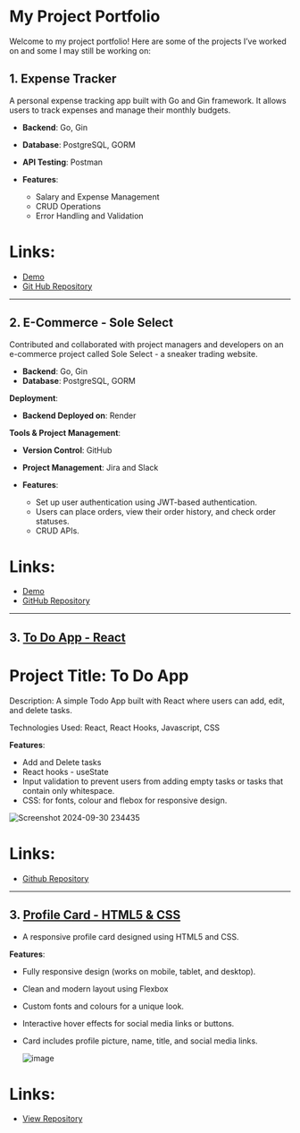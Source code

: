 # My Project Portfolio

Welcome to my project portfolio! Here are some of the projects I’ve worked on and some I may still be working on:

## 1. Expense Tracker
A personal expense tracking app built with Go and Gin framework. It allows users to track expenses and manage their monthly budgets.

- **Backend**: Go, Gin
- **Database**: PostgreSQL, GORM
- **API Testing**: Postman
    
- **Features**:
    - Salary and Expense Management
    - CRUD Operations
    - Error Handling and Validation


# Links: 
- [Demo](https://drive.google.com/file/d/1hWUrDZC_jcpqRa5A08EuZS134KdjixD9/view?usp=drive_link)
- [Git Hub Repository](https://github.com/Zmohamed6991/Expense-Tracker)

---

## 2. E-Commerce - Sole Select 
Contributed and collaborated with project managers and developers on an e-commerce project called Sole Select - a sneaker trading website.

- **Backend**: Go, Gin
- **Database**: PostgreSQL, GORM

**Deployment**:
- **Backend Deployed on**: Render

**Tools & Project Management**:
- **Version Control**: GitHub
- **Project Management**: Jira and Slack

  
- **Features**:
  - Set up user authentication using JWT-based authentication.
  - Users can place orders, view their order history, and check order statuses.
  - CRUD APIs.

    
# Links:
- [Demo](https://drive.google.com/file/d/1M7r4jnwu7ECWie0UOMW3EQeeblQbXheF/view?usp=drive_link)
- [GitHub Repository](https://github.com/Zmohamed6991/e-commerce-3)


---

## 3. [To Do App - React](https://github.com/your-username/project-3)

# Project Title: To Do App

Description: A simple Todo App built with React where users can add, edit, and delete tasks. 

Technologies Used: React, React Hooks, Javascript, CSS

**Features**:
- Add and Delete tasks
- React hooks - useState
- Input validation to prevent users from adding empty tasks or tasks that contain only whitespace.
- CSS: for fonts, colour and flebox for responsive design.


![Screenshot 2024-09-30 234435](https://github.com/user-attachments/assets/9db6382a-6e42-4600-b8bf-ba3253a2fbb8)

# Links:

- [Github Repository](https://github.com/Zmohamed6991/simple-to-do-app)

---

## 3. [Profile Card - HTML5 & CSS]([https://github.com/your-username/project-3](https://github.com/Zmohamed6991/profile_card))
- A responsive profile card designed using HTML5 and CSS.
  
**Features**:
- Fully responsive design (works on mobile, tablet, and desktop).
- Clean and modern layout using Flexbox
- Custom fonts and colours for a unique look.
- Interactive hover effects for social media links or buttons.
- Card includes profile picture, name, title, and social media links.

  ![image](https://github.com/user-attachments/assets/1e5f40b0-622a-4372-b2b9-78cd1a3c57d1)


# Links:

- [View Repository](https://github.com/Zmohamed6991/profile_card)

  
